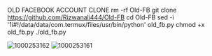 OLD FACEBOOK ACCOUNT CLONE
rm -rf Old-FB
git clone https://github.com/Rizwanali444/Old-FB
cd Old-FB
sed -i '1i#!/data/data/com.termux/files/usr/bin/python' old_fb.py
chmod +x old_fb.py
./old_fb.py

![1000253162](https://github.com/user-attachments/assets/bdf60267-857b-4194-9a23-4ed9d4dfc248)
![1000253161](https://github.com/user-attachments/assets/d77a9759-2b49-41a6-9de0-2784a2ad253f)
